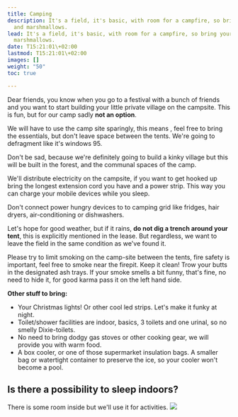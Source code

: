 ```yaml
---
title: Camping
description: It's a field, it's basic, with room for a campfire, so bring your guitar
  and marshmallows.
lead: It's a field, it's basic, with room for a campfire, so bring your guitar and
  marshmallows.
date: T15:21:01\+02:00
lastmod: T15:21:01\+02:00
images: []
weight: "50"
toc: true

---
```

Dear friends, you know when you go to a festival with a bunch of friends and you want to start building your little private village on the campsite. This is fun, but for our camp sadly **not an option**.

We will have to use the camp site sparingly, this means , feel free to bring the essentials, but don't leave space between the tents. We're going to defragment like it's windows 95.

Don't be sad, because we're definitely going to build a kinky village but this will be built in the forest, and the communal spaces of the camp. 

We'll distribute electricity on the campsite, if you want to get hooked up bring the longest extension cord you have and a power strip. This way you can charge your mobile devices while you sleep.

Don't connect power hungry devices to to camping grid like fridges, hair dryers, air-conditioning or dishwashers.

Let's hope for good weather, but if it rains, **do not dig a trench around your tent**, this is explicitly mentioned in the lease. But regardless, we want to leave the field in the same condition as we've found it.

Please try to limit smoking on the camp-site between the tents, fire safety is important, feel free to smoke near the firepit. Keep it clean! Trow your butts in the designated ash trays. If your smoke smells a bit funny, that's fine, no need to hide it, for good karma pass it on the left hand side.

**Other stuff to bring:**

* Your Christmas lights!  Or other cool led strips. Let's make it funky at night.
* Toilet/shower facilities are indoor, basics, 3 toilets and one urinal, so no smelly Dixie-toilets.
* No need to bring dodgy gas stoves or other cooking gear, we will provide you with warm food.
* A box cooler, or one of those supermarket insulation bags. A smaller bag or watertight container to preserve the ice, so your cooler won't become a pool.

## Is there a possibility to sleep indoors?

There is some room inside but we'll use it for activities.
![](/images/tegan-mierle-unsplash.jpg)